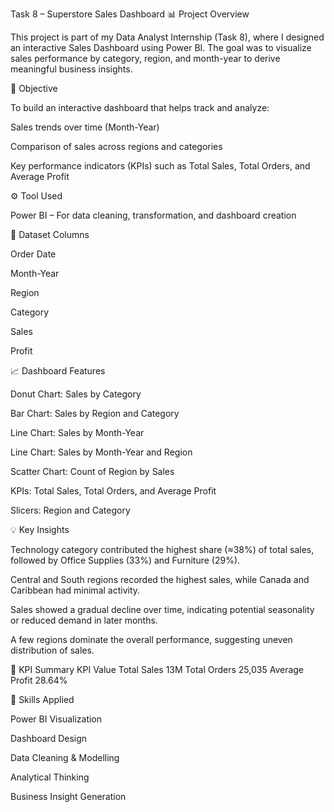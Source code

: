 Task 8 – Superstore Sales Dashboard
📊 Project Overview

This project is part of my Data Analyst Internship (Task 8), where I designed an interactive Sales Dashboard using Power BI.
The goal was to visualize sales performance by category, region, and month-year to derive meaningful business insights.

🧠 Objective

To build an interactive dashboard that helps track and analyze:

Sales trends over time (Month-Year)

Comparison of sales across regions and categories

Key performance indicators (KPIs) such as Total Sales, Total Orders, and Average Profit

⚙️ Tool Used

Power BI – For data cleaning, transformation, and dashboard creation

📁 Dataset Columns

Order Date

Month-Year

Region

Category

Sales

Profit

📈 Dashboard Features

Donut Chart: Sales by Category

Bar Chart: Sales by Region and Category

Line Chart: Sales by Month-Year

Line Chart: Sales by Month-Year and Region

Scatter Chart: Count of Region by Sales

KPIs: Total Sales, Total Orders, and Average Profit

Slicers: Region and Category

💡 Key Insights

Technology category contributed the highest share (≈38%) of total sales, followed by Office Supplies (33%) and Furniture (29%).

Central and South regions recorded the highest sales, while Canada and Caribbean had minimal activity.

Sales showed a gradual decline over time, indicating potential seasonality or reduced demand in later months.

A few regions dominate the overall performance, suggesting uneven distribution of sales.

🧮 KPI Summary
KPI	Value
Total Sales	13M
Total Orders	25,035
Average Profit	28.64%

🧰 Skills Applied

Power BI Visualization

Dashboard Design

Data Cleaning & Modelling

Analytical Thinking

Business Insight Generation
